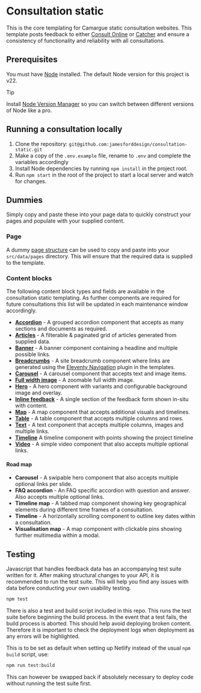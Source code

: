 # Consultation static

This is the core templating for Camargue static consultation websites. This template posts feedback to either [Consult Online](https://github.com/jamesforddesign/consult-online) or [Catcher](https://catcherv2.jfd.co.uk) and ensure a consistency of functionality and reliability with all consultations.

## Prerequisites
You must have [Node](https://nodejs.org/en/) installed. The default Node version for this project is v22.

> [!TIP]
> Install [Node Version Manager](https://github.com/nvm-sh/nvm) so you can switch between different versions of Node like a pro.

## Running a consultation locally
1.  Clone the repository: `git@github.com:jamesforddesign/consultation-static.git`
2.  Make a copy of the `.env.example` file, rename to `.env` and complete the variables accordingly
3.  Install Node dependencies by running `npm install` in the project root.
4.  Run `npm start` in the root of the project to start a local server and watch for changes.

## Dummies
Simply copy and paste these into your page data to quickly construct your pages and populate with your supplied content.

### Page
A dummy [page structure](/dummies/page.js) can be used to copy and paste into your `src/data/pages` directory. This will ensure that the required data is supplied to the template.

### Content blocks
The following content block types and fields are available in the consultation static templating. As further components are required for future consultations this list will be updated in each maintenance window accordingly.

- **[Accordion](/dummies/blocks/accordion.js)** - A grouped accordion component that accepts as many sections and documents as required.
- **[Articles](/dummies/blocks/articles.js)** - A filterable & paginated grid of articles generated from supplied data.
- **[Banner](/dummies/blocks/banner.js)** - A banner component containing a headline and multiple possible links.
- **[Breadcrumbs](/dummies/blocks/breadcrumbs.js)** - A site breadcrumb component where links are generated using the [Eleventy Navigation](https://www.11ty.dev/docs/plugins/navigation/) plugin in the templates.
- **[Carousel](/dummies/blocks/carousel.js)** - A carousel component that accepts text and image items.
- **[Full width image](/dummies/blocks/full-width-image.js)** - A zoomable full width image.
- **[Hero](/dummies/blocks/hero.js)** - A hero component with variants and configurable background image and overlay.
- **[Inline feedback](/dummies/blocks/inline-feedback.js)** - A single section of the feedback form shown in-situ with content.
- **[Map](/dummies/blocks/map.js)** - A map component that accepts additional visuals and timelines.
- **[Table](/dummies/blocks/table.js)** - A table component that accepts multiple columns and rows.
- **[Text](/dummies/blocks/text.js)** - A text component that accepts multiple columns, images and multiple links.
- **[Timeline](/dummies/blocks/timeline.js)** A timeline component with points showing the project timeline
- **[Video](/dummies/blocks/video.js)** - A simple video component that also accepts multiple optional links.

#### Road map
- **Carousel** - A swipable hero component that also accepts multiple optional links per slide.
- **FAQ accordion** - An FAQ specific accordion with question and answer. Also accepts multiple optional links.
- **Timeline map** - A tabbed map component showing key geographical elements during different time frames of a consultation.
- **Timeline** - A horizontally scrolling component to outline key dates within a consultation.
- **Visualisation map** - A map component with clickable pins showing further multimedia within a modal.

## Testing
Javascript that handles feedback data has an accompanying test suite written for it. After making structural changes to your API, it is recommended to run the test suite. This will help you find any issues with data before conducting your own usability testing.

```bash
npm test
```

There is also a test and build script included in this repo. This runs the test suite before beginning the build process. In the event that a test fails, the build process is aborted. This should help avoid deploying broken content. Therefore it is important to check the deployment logs when deployment as any errors will be highlighted.

This is to be set as default when setting up Netlify instead of the usual `npm build` script, use:

```bash
npm run test:build
```

This can however be swapped back if absolutely necessary to deploy code without running the test suite first.